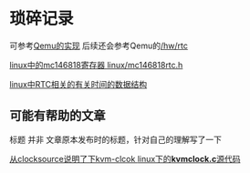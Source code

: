 # 琐碎记录

可参考[Qemu的实现](./source/mc146818rtc.c) 后续还会参考Qemu的[/hw/rtc](https://github.com/qemu/qemu/tree/master/hw/rtc)

[linux中的mc146818寄存器   linux/mc146818rtc.h](https://github.com/spotify/linux/blob/master/include/linux/mc146818rtc.h)

[linux中RTC相关的有关时间的数据结构](https://github.com/spotify/linux/blob/master/include/linux/rtc.h)



## 可能有帮助的文章

标题 并非 文章原本发布时的标题，针对自己的理解写了一下

[从clocksource说明了下kvm-clcok ](https://cloud.tencent.com/developer/article/1087415)    [linux下的**kvmclock.c**源代码](https://github.com/torvalds/linux/blob/master/arch/x86/kernel/kvmclock.c)



